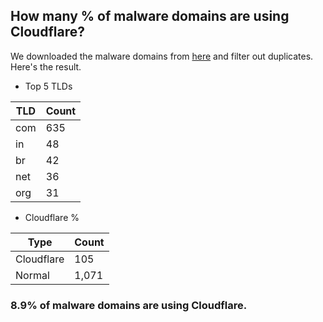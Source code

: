 ## How many % of malware domains are using Cloudflare?


We downloaded the malware domains from [here](https://urlhaus.abuse.ch) and filter out duplicates.
Here's the result.


[//]: # (start replacement)


- Top 5 TLDs

| TLD | Count |
| --- | --- |
| com | 635 |
| in | 48 |
| br | 42 |
| net | 36 |
| org | 31 |


- Cloudflare %

| Type | Count |
| --- | --- |
| Cloudflare | 105 |
| Normal | 1,071 |


### 8.9% of malware domains are using Cloudflare.